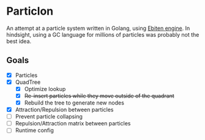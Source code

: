 # Particlon

An attempt at a particle system written in Golang, using [Ebiten engine](https://pkg.go.dev/github.com/hajimehoshi/ebiten/v2#section-readme).
In hindsight, using a GC language for millions of particles was probably not the best idea.

## Goals

- [x] Particles
- [x] QuadTree
    - [x] Optimize lookup
    - [x] ~~Re-insert particles while they move outside of the quadrant~~
    - [x] Rebuild the tree to generate new nodes
- [x] Attraction/Repulsion between particles
- [ ] Prevent particle collapsing
- [ ] Repulsion/Attraction matrix between particles
- [ ] Runtime config
